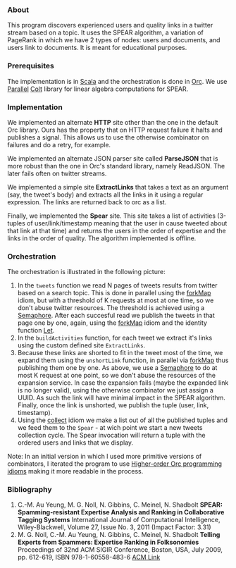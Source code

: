 ### About
This program discovers experienced users and quality links in a twitter stream based on a topic. It uses the SPEAR algorithm, a variation of PageRank in which we have 2 types of nodes: users and documents, and users link to documents. It is meant for educational purposes.

### Prerequisites
The implementation is in [Scala](http://www.scala-lang.org/) and the orchestration is done in [Orc](http://orc.csres.utexas.edu/). We use [Parallel](https://sites.google.com/site/piotrwendykier/software/parallelcolt) [Colt](http://acs.lbl.gov/software/colt/) library for linear algebra computations for SPEAR.

### Implementation
We implemented an alternate **HTTP** site other than the one in the default Orc library. Ours has the property that on HTTP request failure it halts and publishes a signal. This allows us to use the otherwise combinator on failures and do a retry, for example.

We implemented an alternate JSON parser site called **ParseJSON** that is more robust than the one in Orc's standard library, namely ReadJSON. The later fails often on twitter streams.

We implemented a simple site **ExtractLinks** that takes a text as an argument (say, the tweet's body) and extracts all the links in it using a regular expression. The links are returned back to orc as a list.

Finally, we implemented the **Spear** site. This site takes a list of activities (3-tuples of user/link/timestamp meaning that the user in cause tweeted about that link at that time) and returns the users in the order of expertise and the links in the order of quality. The algorithm implemented is offline.

### Orchestration
The orchestration is illustrated in the following picture:

[orchestration]: orchestration.png "Orchestration"

1. In the `tweets` function we read N pages of tweets results from twitter based on a search topic. This is done in parallel using the [forkMap](http://orc.csres.utexas.edu/documentation/html/refmanual/refmanual.html#N144FD) idiom, but with a threshold of K requests at most at one time, so we don't abuse twitter resources. The threshold is achieved using a [Semaphore](http://orc.csres.utexas.edu/documentation/html/refmanual/refmanual.html#N14CDB). After each succesful read we publish the tweets in that page one by one, again, using the [forkMap](http://orc.csres.utexas.edu/documentation/html/refmanual/refmanual.html#N144FD) idiom and the identity function [Let](http://orc.csres.utexas.edu/documentation/html/refmanual/refmanual.html#N14110).
2. In the `buildActivities` function, for each tweet we extract it's links using the custom defined site `ExtractLinks`. 
3. Because these links are shorted to fit in the tweet most of the time, we expand them using the `unshortLink` function, in parallel via [forkMap](http://orc.csres.utexas.edu/documentation/html/refmanual/refmanual.html#N144FD) thus publishing them one by one. As above, we use a [Semaphore](http://orc.csres.utexas.edu/documentation/html/refmanual/refmanual.html#N14CDB) to do at most K request at one point, so we don't abuse the resources of the expansion service. In case the expansion fails (maybe the expanded link is no longer valid), using the otherwise combinator we just assign a UUID. As such the link will have minimal impact in the SPEAR algorithm. Finally, once the link is unshorted, we publish the tuple (user, link, timestamp).
4. Using the [collect](http://orc.csres.utexas.edu/documentation/html/refmanual/refmanual.html#N14629) idiom we make a list out of all the published tuples and we feed them to the `Spear` - at wich point we start a new tweets collection cycle. The Spear invocation will return a tuple with the ordered users and links that we display.

Note: In an initial version in which I used more primitive versions of combinators, I iterated the program to use [Higher-order Orc programming idioms](http://orc.csres.utexas.edu/documentation/html/refmanual/refmanual.html#ref.stdlib.idioms) making it more readable in the process.

### Bibliography
1. C.-M. Au Yeung, M. G. Noll, N. Gibbins, C. Meinel, N. Shadbolt
**SPEAR: Spamming-resistant Expertise Analysis and Ranking in Collaborative Tagging Systems**
International Journal of Computational Intelligence, Wiley-Blackwell, Volume 27, Issue No. 3, 2011 (Impact Factor: 3.31)
2. M. G. Noll, C.-M. Au Yeung, N. Gibbins, C. Meinel, N. Shadbolt
**Telling Experts from Spammers: Expertise Ranking in Folksonomies**
Proceedings of 32nd ACM SIGIR Conference, Boston, USA, July 2009, pp. 612-619, ISBN 978-1-60558-483-6 [ACM Link](http://dl.acm.org/citation.cfm?id=1571941.1572046)
